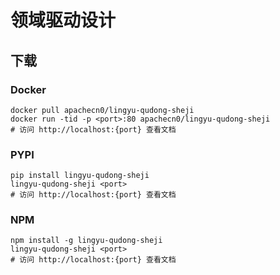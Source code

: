# 领域驱动设计

## 下载

### Docker

```
docker pull apachecn0/lingyu-qudong-sheji
docker run -tid -p <port>:80 apachecn0/lingyu-qudong-sheji
# 访问 http://localhost:{port} 查看文档
```

### PYPI

```
pip install lingyu-qudong-sheji
lingyu-qudong-sheji <port>
# 访问 http://localhost:{port} 查看文档
```

### NPM

```
npm install -g lingyu-qudong-sheji
lingyu-qudong-sheji <port>
# 访问 http://localhost:{port} 查看文档
```